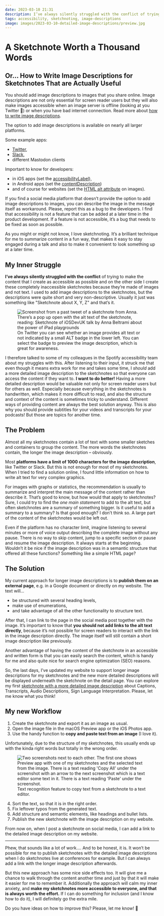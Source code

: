 ```yaml
---
date: 2023-03-10 21:31
description: I’ve always silently struggled with the conflict of trying to make the content that I create as accessible as possible and on the other side I create these completely inaccessible sketchnotes because they’re made of images and not text. I used to add image descriptions to the sketchnotes, but the descriptions were quite short and very non-descriptive. Usually it just was something like "Sketchnote about X, Y, Z" and that’s it. But I want to do better!
tags: accessibility, sketchnoting, image-descriptions
image: images/2023-03-10-detailed-image-descriptions/preview.jpg
---
```

# A Sketchnote Worth a Thousand Words 

## Or... How to Write Image Descriptions for Sketchnotes That are Actually Useful

You should add image descriptions to images that you share online. Image descriptions are not only essential for screen reader users but they will also make images accessible when an image server is offline (looking at you Twitter 👀) or when you have bad internet connection. Read more about [how to write image descriptions](https://help.twitter.com/en/using-twitter/write-image-descriptions).

The option to add image descriptions is available on nearly all larger platforms. 

Some example apps: 

- [Twitter](https://help.twitter.com/en/using-twitter/add-image-descriptions), 
- [Slack](https://slack.com/help/articles/4403914924435-Add-descriptions-to-images), 
- different Mastodon clients

Important to know for developers:

- in iOS apps (set the [accessibilityLabel](https://developer.apple.com/documentation/uikit/uiaccessibilityelement/1619577-accessibilitylabel)), 
- in Android apps (set the [contentDescription](https://developer.android.com/guide/topics/ui/accessibility/apps#describe-ui-element)) 
- and of course for websites (set the [HTML alt attribute](https://www.w3schools.com/TAGS/att_alt.asp) on images). 

If you find a social media platform that doesn’t provide the option to add image descriptions to images, you can describe the image in the message itself as workaround. Please, report this as a bug to the developers. I find that accessibility is not a feature that can be added at a later time in the product development. If a feature is not accessible, it’s a bug that needs to be fixed as soon as possible.

As you might or might not know, I love sketchnoting. It’s a brilliant technique for me to summarize content in a fun way, that makes it easy to stay engaged during a talk and also to make it convenient to look something up at a later time.

## My Inner Struggle

**I’ve always silently struggled with the conflict** of trying to make the content that I create as accessible as possible and on the other side I create these completely inaccessible sketchnotes because they’re made of images and not text. I used to add image descriptions to the sketchnotes, but the descriptions were quite short and very non-descriptive. Usually it just was something like "Sketchnote about X, Y, Z" and that’s it.

<figure>
    <img src="../../images/2023-03-10-detailed-image-descriptions/twitter-alt-badge-preview.png" alt="Screenshot from a past tweet of a sketchnote from Anna. There’s a pop up open with the alt text of the sketchnote, reading: Sketchnote of iOSDevUK talk by Anna Beltrami about the power of iPad playgrounds" />
    <figcaption>On Twitter you can see whether an image provides alt text or not indicated by a small ALT badge in the lower left. You can select the badge to preview the image description, which is great for awareness.</figcaption>
</figure>

I therefore talked to some of my colleagues in the Spotify accessibility team about my struggles with this. After listening to their input, it struck me that even though it means extra work for me and takes some time, I _should_ add a more detailed image description to the sketchnotes so that everyone can access the content if they want to. **I want to do better!** Having a more detailed description would be valuable not only for screen reader users but for others as well. Especially because everything in the sketchnotes is handwritten, which makes it more difficult to read, and also the structure and context of the content is sometimes tricky to understand. Different ways of providing content are always the best solution anyway. This is also why you should provide subtitles for your videos and transcripts for your podcasts! But those are topics for another time.

## The Problem

Almost all my sketchnotes contain a lot of text with some smaller sketches and containers to group the content. The more words the sketchnotes contain, the longer the image description – obviously.

Most **platforms have a limit of 1000 characters for the image description**, like Twitter or Slack. But this is not enough for most of my sketchnotes. When I tried to find a solution online, I found little information on how to write alt text for very complex graphics.

For images with graphs or statistics, the recommendation is usually to summarize and interpret the main message of the content rather than describe it. That’s good to know, but how would that apply to sketchnotes? Sure, I could try to find the _one main statement_ to add to the alt text, but often sketchnotes are a summary of something bigger. Is it useful to add a summary to a summary? Is that good enough? I don’t think so. A large part of the content of the sketchnotes would be left out.

Even if the platform has no character limit, imagine listening to several minutes or more of voice output describing the complete image without any pause. There is no way to skip content, jump to a specific section or pause and resume the image description. It always starts at the beginning. Wouldn’t it be nice if the image description was in a semantic structure that offered all these functions? Something like a simple HTML page?

## The Solution

My current approach for longer image descriptions is to **publish them on an external page**, e.g. in a Google document or directly on my website. The text will...

- be structured with several heading levels,
- make use of enumerations,
- and take advantage of all the other functionality to structure text.

After that, I can link to the page in the social media post together with the image. It’s important to know that **you should not add links to the alt text directly**, because it’s not possible for screen readers to interact with the link in the image description directly. The image itself will still contain a short image description like previously.

Another advantage of having the content of the sketchnote in an accessible and written form is that you can easily search the content, which is handy for me and also quite nice for search engine optimization (SEO) reasons.

So, the last days, I’ve updated my website to support longer image descriptions for my sketchnotes and the new more detailed descriptions will be displayed underneath the sketchnote on the detail page. You can explore my first [sketchnote with a more detailed image description](https://fbernutz.github.io/sketchnotes/captions-transcripts-subtitles/) about Captions, Transcripts, Audio Descriptions, Sign Language Interpretation. Please, let me know what you think!

## My new Workflow

1. Create the sketchnote and export it as an image as usual.
2. Open the image file in the macOS Preview app or the iOS Photos app.
3. Use the handy function to **copy and paste text from an image** (I love it). 

Unfortunately, due to the structure of my sketchnotes, this usually ends up with the kinda right words but totally in the wrong order.

<figure>
    <img src="../../images/2023-03-10-detailed-image-descriptions/workflow.png" alt="Two screenshots next to each other. The first one shows Preview app with one of my sketchnotes and the selected text from the image. There is a text reading 'Copy All' under the screenshot with an arrow to the next screenshot which is a text editor some text in it. There is a text reading 'Paste' under the screenshot." />
    <figcaption>Text recognition feature to copy text from a sketchnote to a text editor.</figcaption>
</figure>

4. Sort the text, so that it is in the right order.
5. Fix leftover typos from the generated text.
6. Add structure and semantic elements, like headings and bullet lists.
7. Publish the new sketchnote with the image description on my website.

From now on, when I post a sketchnote on social media, I can add a link to the detailed image description on my website.

---

Phew, that sounds like a lot of work.... And to be honest, it is. It won’t be possible for me to publish sketchnotes with the detailed image descriptions when I do sketchnotes live at conferences for example. But I can always add a link with the longer image description afterwards. 

But this new approach has some nice side effects too. It will give me a chance to walk through the content another time and just by that it will make it easier for me to remember it. Additionally the approach will calm my inner anxiety, and **make my sketchnotes more accessible to everyone, and that is always worth the effort.** If I can do something for inclusion (and I know how to do it), I will definitely go the extra mile.

Do you have ideas on how to improve this? Please, let me know! 💛
